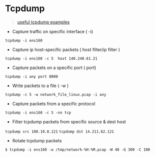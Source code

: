 # Tcpdump
> [useful tcpdump examples](https://www.howtouselinux.com/post/10-useful-tcpdump-command-examples)
- Capture traffic on specific interface ( -i)  

`tcpdump -i ens160`

- Capture ip host-specific packets ( host filter/ip filter )

`tcpdump -i ens160 -c 5  host 140.240.61.21`
- Capture packets on a specific port  ( port)

`tcpdump -i any port 8000`

- Write packets to a file ( -w )

`tcpdump -c 5 -w network_file_linux.pcap -i any`
- Capture packets from a specific protocol  

`tcpdump -i ens160 -c 5 -nn tcp`
- Filter tcpdump packets from specific source & dest host

`tcpdump src 100.10.8.121`
`tcpdump dst 14.211.62.121`

- Rotate tcpdump packets 

`$ tcpdump -i ens160 -w /tmp/network-%H-%M.pcap -W 48 -G 300 -C 100`


